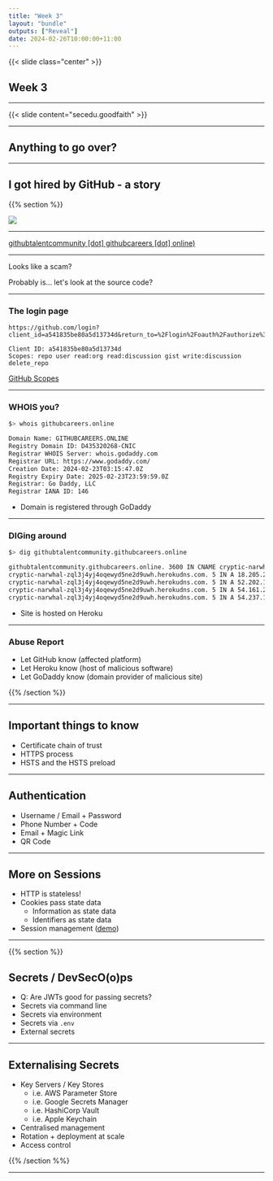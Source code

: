 ```yaml
---
title: "Week 3"
layout: "bundle"
outputs: ["Reveal"]
date: 2024-02-26T10:00:00+11:00
---
```


{{< slide class="center" >}}

## Week 3

---

{{< slide content="secedu.goodfaith" >}}

---

## Anything to go over?

---

## I got hired by GitHub - a story

{{% section %}}

![](scam-github1.png)

---

[githubtalentcommunity [dot] githubcareers [dot] online)](./scam-github.html)

---

Looks like a scam?

Probably is... let's look at the source code?

---

### The login page

```
https://github.com/login?client_id=a541835be80a5d13734d&return_to=%2Flogin%2Foauth%2Fauthorize%3Fclient_id%3Da541835be80a5d13734d%26redirect_uri%3Dhttps%253A%252F%252Fgithubtalentcommunity.githubcareers.online%252Fauth%252Fcallback%26scope%3Drepo%2Buser%2Bread%253Aorg%2Bread%253Adiscussion%2Bgist%2Bwrite%253Adiscussion%2Bdelete_repo
```

```
Client ID: a541835be80a5d13734d
Scopes: repo user read:org read:discussion gist write:discussion delete_repo
```

[GitHub Scopes](https://docs.github.com/en/apps/oauth-apps/building-oauth-apps/scopes-for-oauth-apps)

---

### WHOIS you?

```bash
$> whois githubcareers.online

Domain Name: GITHUBCAREERS.ONLINE
Registry Domain ID: D435320268-CNIC
Registrar WHOIS Server: whois.godaddy.com
Registrar URL: https://www.godaddy.com/
Creation Date: 2024-02-23T03:15:47.0Z
Registry Expiry Date: 2025-02-23T23:59:59.0Z
Registrar: Go Daddy, LLC
Registrar IANA ID: 146
```

* Domain is registered through GoDaddy

---

### DIGing around

```bash
$> dig githubtalentcommunity.githubcareers.online

githubtalentcommunity.githubcareers.online. 3600 IN CNAME cryptic-narwhal-zql3j4yj4oqewyd5ne2d9uwh.herokudns.com.
cryptic-narwhal-zql3j4yj4oqewyd5ne2d9uwh.herokudns.com.	5 IN A 18.205.222.128
cryptic-narwhal-zql3j4yj4oqewyd5ne2d9uwh.herokudns.com.	5 IN A 52.202.168.65
cryptic-narwhal-zql3j4yj4oqewyd5ne2d9uwh.herokudns.com.	5 IN A 54.161.241.46
cryptic-narwhal-zql3j4yj4oqewyd5ne2d9uwh.herokudns.com.	5 IN A 54.237.133.81
```

* Site is hosted on Heroku

---

### Abuse Report

* Let GitHub know (affected platform)
* Let Heroku know (host of malicious software)
* Let GoDaddy know (domain provider of malicious site)

{{% /section %}}

---

## Important things to know

* Certificate chain of trust
* HTTPS process
* HSTS and the HSTS preload

---

## Authentication

* Username / Email + Password
* Phone Number + Code
* Email + Magic Link
* QR Code

---

## More on Sessions

* HTTP is stateless!
* Cookies pass state data
  * Information as state data
  * Identifiers as state data
* Session management ([demo](https://github.com/featherbear/demo-broken-session-management))

---

{{% section %}}

## Secrets / DevSecO(o)ps

* Q: Are JWTs good for passing secrets?
* Secrets via command line
* Secrets via environment
* Secrets via `.env`
* External secrets

---

## Externalising Secrets

* Key Servers / Key Stores
  * i.e. AWS Parameter Store
  * i.e. Google Secrets Manager
  * i.e. HashiCorp Vault
  * i.e. Apple Keychain
* Centralised management
* Rotation + deployment at scale
* Access control

{{% /section %%}

---

<!-- 

# Let's make an app

---

# Scripting

https://featherbear.cc/tutoring-unsw-23t1-cs6443/week3/#/7

-->
